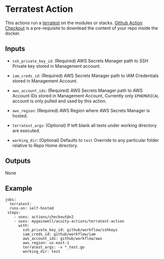 # Terratest Action

This actions run a [terratest](https://terratest.gruntwork.io/) on the modules or stacks. [Github Action Checkout]( https://github.com/actions/checkout) is a pre-requisite to downlead the content of your repo inside the docker. 

## Inputs

- `ssh_private_key_id`: (Required) AWS Secrets Manager path to SSH Private key stored in Management account.

- `iam_creds_id`:  (Required) AWS Secrets Manager path to IAM Credentials stored in Management Account.

- `aws_account_ids`: (Required) AWS Secrets Manager path to AWS Account IDs stored in Management Account, Currently only `EPHEMERICAL` account is only pulled and used by this action. 

- `aws_region`: (Required) AWS Region where AWS Secrets Manager is hosted. 

- `terratest_args`: (Optional) If left blank all tests under working directory are executed. 

- `working_dir`: (Optional) Defaults to `test` Override to any particular folder relative to Repo Home directory. 

## Outputs

None

## Example

```
jobs:
  terratest:
  runs-on: self-hosted
 steps:
	- uses: actions/checkout@v2
	- uses: mygainwell/acuity-actions/terratest-action
	  with:
	    ssh_private_key_id: github/workflow/sshkeys
	    iam_creds_id: github/workflow/iam
	    aws_account_ids: github/workflow/aws
	    aws_region: us-east-1
	    terratest_args: -v *_test.go
	    working_dir: test
```



